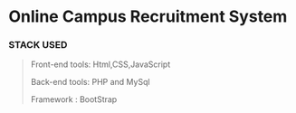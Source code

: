# Online Campus Recruitment System



### STACK USED ###

>Front-end tools: Html,CSS,JavaScript
>
>Back-end tools: PHP and MySql
>
>Framework  : BootStrap
